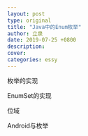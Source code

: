 ```yaml
---
layout: post
type: original
title: "Java中的Enum枚举"
author: 立泉
date: 2019-07-25 +0800
description: 
cover: 
categories: essy
---
```


枚举的实现

EnumSet的实现

位域

Android与枚举
